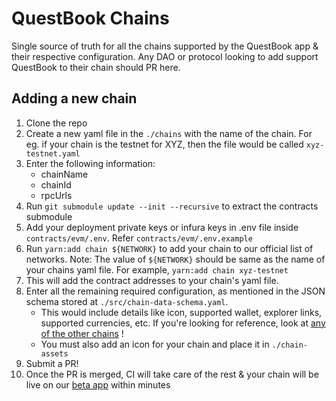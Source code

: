 # QuestBook Chains

Single source of truth for all the chains supported by the QuestBook app &amp; their respective configuration. Any DAO or protocol looking to add support QuestBook to their chain should PR here.

## Adding a new chain

1. Clone the repo
2. Create a new yaml file in the `./chains` with the name of the chain. For eg. if your chain is the testnet for XYZ, then the file would be called `xyz-testnet.yaml`
3. Enter the following information:
    - chainName
    - chainId
    - rpcUrls
4. Run `git submodule update --init --recursive` to extract the contracts submodule
6. Add your deployment private keys or infura keys in .env file inside `contracts/evm/.env`. Refer `contracts/evm/.env.example` 
5. Run `yarn:add chain ${NETWORK}` to add your chain to our official list of networks. Note: The value of `${NETWORK}` should be same as the name of your chains yaml file. For example, `yarn:add chain xyz-testnet`
6. This will add the contract addresses to your chain's yaml file.
7. Enter all the remaining required configuration, as mentioned in the JSON schema stored at `./src/chain-data-schema.yaml`.
	- This would include details like  icon, supported wallet, explorer links, supported currencies, etc.
		If you're looking for reference, look at [any of the other chains](https://github.com/questbook/chains/blob/main/chains/rinkeby.yaml) !
	- You must also add an icon for your chain and place it in `./chain-assets`
8. Submit a PR!
9. Once the PR is merged, CI will take care of the rest & your chain will be live on our [beta app](https://beta.questbook.app) within minutes
